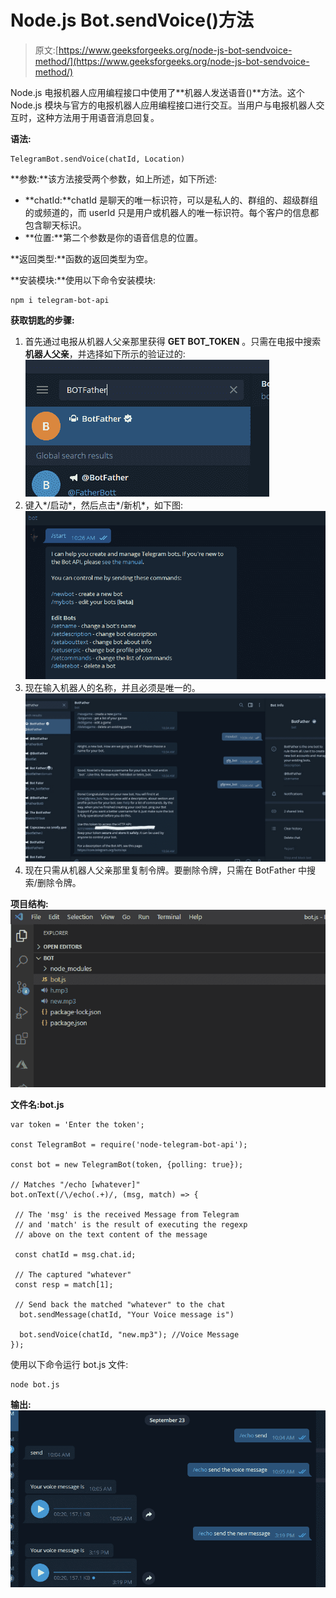 # Node.js Bot.sendVoice()方法

> 原文:[https://www.geeksforgeeks.org/node-js-bot-sendvoice-method/](https://www.geeksforgeeks.org/node-js-bot-sendvoice-method/)

Node.js 电报机器人应用编程接口中使用了**机器人发送语音()**方法。这个 Node.js 模块与官方的电报机器人应用编程接口进行交互。当用户与电报机器人交互时，这种方法用于用语音消息回复。

**语法:**

```
TelegramBot.sendVoice(chatId, Location)

```

**参数:**该方法接受两个参数，如上所述，如下所述:

*   **chatId:**chatId 是聊天的唯一标识符，可以是私人的、群组的、超级群组的或频道的，而 userId 只是用户或机器人的唯一标识符。每个客户的信息都包含聊天标识。
*   **位置:**第二个参数是你的语音信息的位置。

**返回类型:**函数的返回类型为空。

**安装模块:**使用以下命令安装模块:

```
npm i telegram-bot-api

```

**获取钥匙的步骤:**

1.  首先通过电报从机器人父亲那里获得 **GET BOT_TOKEN** 。只需在电报中搜索**机器人父亲**，并选择如下所示的验证过的:
    ![](img/00bf1a9a7f602262faf47af3bb85960f.png)
2.  键入*/启动*，然后点击*/新机*，如下图:
    ![](img/d520cada69e7776bdd44d98ac2dc7f94.png)
3.  现在输入机器人的名称，并且必须是唯一的。
    ![](img/cef7ef3daa2782f014c9b59a14b32547.png)
4.  现在只需从机器人父亲那里复制令牌。要删除令牌，只需在 BotFather 中搜索/删除令牌。

**项目结构:**
![](img/9d1a813e837906195f7f6efcf4e415a5.png)

**文件名:bot.js**

```
var token = 'Enter the token';

const TelegramBot = require('node-telegram-bot-api');

const bot = new TelegramBot(token, {polling: true});

// Matches "/echo [whatever]"
bot.onText(/\/echo(.+)/, (msg, match) => {

 // The 'msg' is the received Message from Telegram
 // and 'match' is the result of executing the regexp 
 // above on the text content of the message

 const chatId = msg.chat.id;

 // The captured "whatever"
 const resp = match[1]; 

 // Send back the matched "whatever" to the chat
  bot.sendMessage(chatId, "Your Voice message is")

  bot.sendVoice(chatId, "new.mp3"); //Voice Message
});
```

使用以下命令运行 bot.js 文件:

```
node bot.js

```

**输出:**
![](img/31709902f5605eb8f78cdd053a2f6c7d.png)